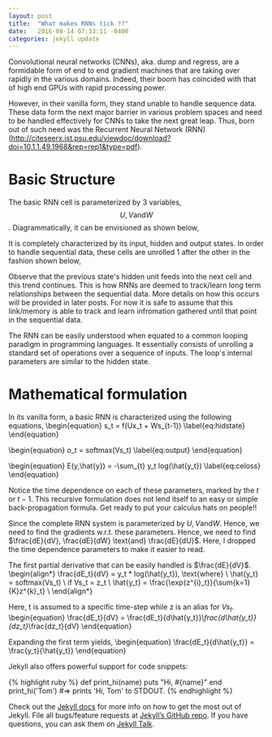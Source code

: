 ```yaml
---
layout: post
title:  "What makes RNNs tick ??"
date:   2016-08-14 07:33:11 -0400
categories: jekyll update
---
```

Convolutional neural networks (CNNs), aka. dump and regress, are a formidable form of end to end gradient machines that are taking over rapidly in the various domains. 
Indeed, their boom has coincided with that of high end GPUs with rapid processing power.
 
However, in their vanilla form, they stand unable to handle sequence data. These data form the next major barrier in various problem spaces and need to be handled effectively for CNNs to take the next great leap.
Thus, born out of such need was the Recurrent Neural Network (RNN) (http://citeseerx.ist.psu.edu/viewdoc/download?doi=10.1.1.49.1968&rep=rep1&type=pdf). 

# Basic Structure
The basic RNN cell is parameterized by 3 variables, $$U, V \text{and} W$$. Diagrammatically, it can be envisioned as shown below,

It is completely characterized by its input, hidden and output states. In order to handle sequential data, these cells are unrolled 1 after the other in the fashion shown below,

Observe that the previous state's hidden unit feeds into the next cell and this trend continues. This is how RNNs are deemed to track/learn long term relationships between the sequential data. More details on how this occurs will be provided in later posts. For now it is safe to assume that this link/memory is able to track and learn infromation gathered until that point  in the sequential data.

The RNN can be easily understood when equated to a common looping paradigm in programming languages. It essentially consists of unrolling a standard set of operations over a sequence of inputs. The loop's internal parameters are similar to the hidden state. 

# Mathematical formulation
In its vanilla form, a basic RNN is characterized using the following equations,
\begin{equation}
s_t = f(Ux_t + Ws_{t-1})
\label{eq:hidstate}
\end{equation}

\begin{equation}
o_t = softmax(Vs_t)
\label{eq:output}
\end{equation}

\begin{equation}
E(y,\hat{y}) = -\sum_{t} y_t log(\hat{y_t})
\label{eq:celoss}
\end{equation}

Notice the time dependence on each of these parameters, marked by the $t$ or $t-1$. This recursive formulation does not lend itself to an easy or simple back-propagation formula. Get ready to put your calculus hats on people!!

Since the complete RNN system is parameterized by $U,V \text{and} W$. Hence, we need to find the gradients w.r.t. these parameters. 
Hence, we need to find $\frac{dE}{dV}, \frac{dE}{dW} \text{and} \frac{dE}{dU}$. Here, I dropped the time dependence parameters to make it easier to read.

The first partial derivative that can be easily handled is $\frac{dE}{dV}$.
\begin{align*}
\frac{dE_t}{dV} = y_t * log(\hat{y_t}), \text{where} \\
\hat{y_t} = softmax(Vs_t) \\
if Vs_t = z_t \\
\hat{y_t} = \frac{\exp{z^{i}_t}}{\sum{k=1}{K}z^{k}_t} \\ 
\end{align*}

Here, t is assumed to a specific time-step while z is an alias for $Vs_t$.
\begin{equation}
\frac{dE_t}{dV} = \frac{dE_t}{d\hat{y_t}}*\frac{d\hat{y_t}}{dz_t}*\frac{dz_t}{dV} 
\end{equation}


Expanding the first term yields,
\begin{equation}
\frac{dE_t}{d\hat{y_t}} = \frac{y_t}{\hat{y_t}}
\end{equation}

Jekyll also offers powerful support for code snippets:

{% highlight ruby %}
def print_hi(name)
  puts "Hi, #{name}"
end
print_hi('Tom')
#=> prints 'Hi, Tom' to STDOUT.
{% endhighlight %}

Check out the [Jekyll docs][jekyll-docs] for more info on how to get the most out of Jekyll. File all bugs/feature requests at [Jekyll’s GitHub repo][jekyll-gh]. If you have questions, you can ask them on [Jekyll Talk][jekyll-talk].

[jekyll-docs]: http://jekyllrb.com/docs/home
[jekyll-gh]:   https://github.com/jekyll/jekyll
[jekyll-talk]: https://talk.jekyllrb.com/
